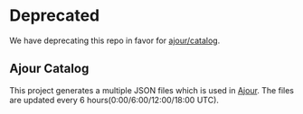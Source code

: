 # Deprecated
We have deprecating this repo in favor for [ajour/catalog](github.com/ajour/catalog).

## Ajour Catalog
This project generates a multiple JSON files which is used in [Ajour](https://github.com/ajour/ajour/). The files are updated every 6 hours(0:00/6:00/12:00/18:00 UTC).
